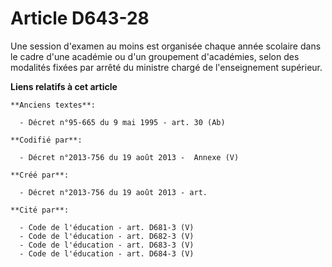 # Article D643-28

Une session d'examen au moins est organisée chaque année scolaire dans le cadre d'une académie ou d'un groupement
d'académies, selon des modalités fixées par arrêté du ministre chargé de l'enseignement supérieur.

**Liens relatifs à cet article**

	**Anciens textes**:

	  - Décret n°95-665 du 9 mai 1995 - art. 30 (Ab)

	**Codifié par**:

	  - Décret n°2013-756 du 19 août 2013 -  Annexe (V)

	**Créé par**:

	  - Décret n°2013-756 du 19 août 2013 - art.

	**Cité par**:

	  - Code de l'éducation - art. D681-3 (V)
	  - Code de l'éducation - art. D682-3 (V)
	  - Code de l'éducation - art. D683-3 (V)
	  - Code de l'éducation - art. D684-3 (V)
